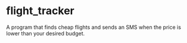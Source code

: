 # flight_tracker
A program that finds cheap flights and sends an SMS when the price is lower than your desired budget.
